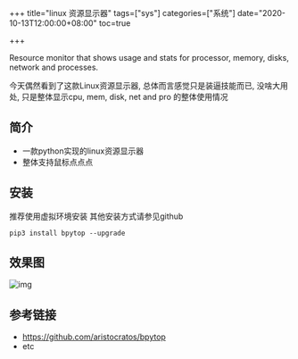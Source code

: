 +++
title="linux 资源显示器"
tags=["sys"]
categories=["系统"]
date="2020-10-13T12:00:00+08:00"
toc=true

+++

<!-- 概要 -->

Resource monitor that shows usage and stats for processor, memory, disks, network and processes.
<!--more-->

今天偶然看到了这款Linux资源显示器, 总体而言感觉只是装逼技能而已, 没啥大用处, 只是整体显示cpu, mem, disk, net and pro 的整体使用情况

## 简介

+ 一款python实现的linux资源显示器
+ 整体支持鼠标点点点

## 安装
推荐使用虚拟环境安装
其他安装方式请参见github

```shell
pip3 install bpytop --upgrade

```

## 效果图
![img](/img/01_bpytop.jgp)

## 参考链接

+ https://github.com/aristocratos/bpytop
+ etc